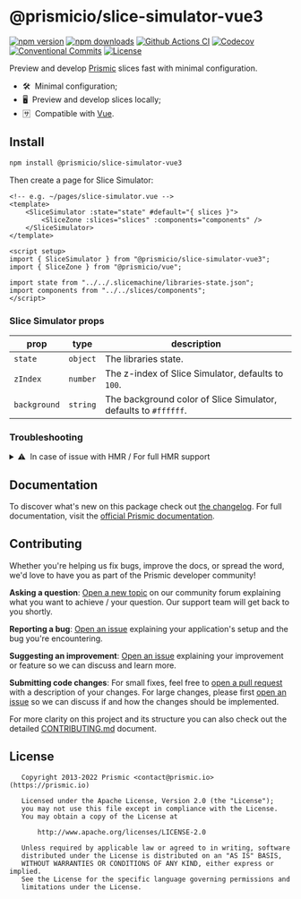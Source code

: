 <!--

Replace all on all files (README.md, CONTRIBUTING.md, bug_report.md, package.json):
- @prismicio/slice-simulator-vue3
- Preview and develop Prismic slices fast with minimal configuration
- prismicio/slice-simulator
- slice-simulator

-->

# @prismicio/slice-simulator-vue3

[![npm version][npm-version-src]][npm-version-href]
[![npm downloads][npm-downloads-src]][npm-downloads-href]
[![Github Actions CI][github-actions-ci-src]][github-actions-ci-href]
[![Codecov][codecov-src]][codecov-href]
[![Conventional Commits][conventional-commits-src]][conventional-commits-href]
[![License][license-src]][license-href]

Preview and develop [Prismic][prismic] slices fast with minimal configuration.

- 🛠 &nbsp;Minimal configuration;
- 🖥 &nbsp;Preview and develop slices locally;
- 🈂 &nbsp;Compatible with [Vue][vue].

## Install

```bash
npm install @prismicio/slice-simulator-vue3
```

Then create a page for Slice Simulator:
```vue
<!-- e.g. ~/pages/slice-simulator.vue -->
<template>
	<SliceSimulator :state="state" #default="{ slices }">
		<SliceZone :slices="slices" :components="components" />
	</SliceSimulator>
</template>

<script setup>
import { SliceSimulator } from "@prismicio/slice-simulator-vue3";
import { SliceZone } from "@prismicio/vue";

import state from "../../.slicemachine/libraries-state.json";
import components from "../../slices/components";
</script>
```

### Slice Simulator props

| prop         | type       | description                                                       |
| ------------ | ---------- | ----------------------------------------------------------------- |
| `state`      | `object`   | The libraries state.                                              |
| `zIndex`     | `number`   | The z-index of Slice Simulator, defaults to `100`.                |
| `background` | `string`   | The background color of Slice Simulator, defaults to `#ffffff`. |

### Troubleshooting

<details>
<summary>⚠ &nbsp;In case of issue with HMR / For full HMR support</summary>
<br />

If you're having trouble with HMR, or would like full HMR support, you can try updating your Slice Simulator page as follow:

```vue
<!-- e.g. ~/pages/slice-simulator.vue -->
<template>
	<SliceSimulator :state="state" #default="{ slices }">
		<SliceZone :slices="slices" :components="components" />
	</SliceSimulator>
</template>

<script setup>
import { ref } from "vue";
import { SliceSimulator } from "@prismicio/slice-simulator-vue3";
import { SliceZone } from "@prismicio/vue";

import _state from "../../.slicemachine/libraries-state.json";
import components from "../../slices/components";

const state = ref(_state);

// If using Vite, add the following hook for full HMR support:
if (import.meta.hot) {
	// Path should be the same as your libraries state import
	import.meta.hot.accept("../../.slicemachine/libraries-state.json", (m) => {
		state.value = m.default;
	});
}
</script>
```

</details>

## Documentation

To discover what's new on this package check out [the changelog][changelog]. For full documentation, visit the [official Prismic documentation][prismic-docs].

## Contributing

Whether you're helping us fix bugs, improve the docs, or spread the word, we'd love to have you as part of the Prismic developer community!

**Asking a question**: [Open a new topic][forum-question] on our community forum explaining what you want to achieve / your question. Our support team will get back to you shortly.

**Reporting a bug**: [Open an issue][repo-bug-report] explaining your application's setup and the bug you're encountering.

**Suggesting an improvement**: [Open an issue][repo-feature-request] explaining your improvement or feature so we can discuss and learn more.

**Submitting code changes**: For small fixes, feel free to [open a pull request][repo-pull-requests] with a description of your changes. For large changes, please first [open an issue][repo-feature-request] so we can discuss if and how the changes should be implemented.

For more clarity on this project and its structure you can also check out the detailed [CONTRIBUTING.md][contributing] document.

## License

```
   Copyright 2013-2022 Prismic <contact@prismic.io> (https://prismic.io)

   Licensed under the Apache License, Version 2.0 (the "License");
   you may not use this file except in compliance with the License.
   You may obtain a copy of the License at

       http://www.apache.org/licenses/LICENSE-2.0

   Unless required by applicable law or agreed to in writing, software
   distributed under the License is distributed on an "AS IS" BASIS,
   WITHOUT WARRANTIES OR CONDITIONS OF ANY KIND, either express or implied.
   See the License for the specific language governing permissions and
   limitations under the License.
```

<!-- Links -->

[prismic]: https://prismic.io

<!-- TODO: Replace link with a more useful one if available -->

[prismic-docs]: https://prismic.io/docs
[changelog]: ./CHANGELOG.md
[contributing]: ./CONTRIBUTING.md
[vue]: https://v3.vuejs.org/

<!-- TODO: Replace link with a more useful one if available -->

[forum-question]: https://community.prismic.io
[repo-bug-report]: https://github.com/prismicio/slice-simulator/issues/new?assignees=&labels=bug&template=bug_report.md&title=
[repo-feature-request]: https://github.com/prismicio/slice-simulator/issues/new?assignees=&labels=enhancement&template=feature_request.md&title=
[repo-pull-requests]: https://github.com/prismicio/slice-simulator/pulls

<!-- Badges -->

[npm-version-src]: https://img.shields.io/npm/v/@prismicio/slice-simulator-vue3/latest.svg
[npm-version-href]: https://npmjs.com/package/@prismicio/slice-simulator-vue3
[npm-downloads-src]: https://img.shields.io/npm/dm/@prismicio/slice-simulator-vue3.svg
[npm-downloads-href]: https://npmjs.com/package/@prismicio/slice-simulator-vue3
[github-actions-ci-src]: https://github.com/prismicio/slice-simulator/workflows/ci/badge.svg
[github-actions-ci-href]: https://github.com/prismicio/slice-simulator/actions?query=workflow%3Aci
[codecov-src]: https://img.shields.io/codecov/c/github/prismicio/slice-simulator.svg
[codecov-href]: https://codecov.io/gh/prismicio/slice-simulator
[conventional-commits-src]: https://img.shields.io/badge/Conventional%20Commits-1.0.0-yellow.svg
[conventional-commits-href]: https://conventionalcommits.org
[license-src]: https://img.shields.io/npm/l/@prismicio/slice-simulator-vue3.svg
[license-href]: https://npmjs.com/package/@prismicio/slice-simulator-vue3
